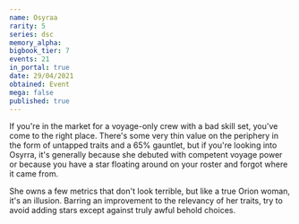 ```yaml
---
name: Osyraa
rarity: 5
series: dsc
memory_alpha:
bigbook_tier: 7
events: 21
in_portal: true
date: 29/04/2021
obtained: Event
mega: false
published: true
---
```


If you're in the market for a voyage-only crew with a bad skill set, you've come to the right place. There's some very thin value on the periphery in the form of untapped traits and a 65% gauntlet, but if you're looking into Osyrra, it's generally because she debuted with competent voyage power or because you have a star floating around on your roster and forgot where it came from.

She owns a few metrics that don't look terrible, but like a true Orion woman, it's an illusion. Barring an improvement to the relevancy of her traits, try to avoid adding stars except against truly awful behold choices.
